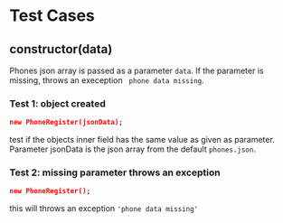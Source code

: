 # Test Cases

## **constructor(data)**

Phones json array is passed as a parameter `data`. If the parameter is missing, throws an exeception ` phone data missing`.

### Test 1: object created

```json
new PhoneRegister(jsonData);
```

test if the objects inner field has the same value as given as parameter. Parameter jsonData is the json array from the default `phones.json`.

### Test 2: missing parameter throws an exception

```json
new PhoneRegister();
```

this will throws an exception `'phone data missing'`
